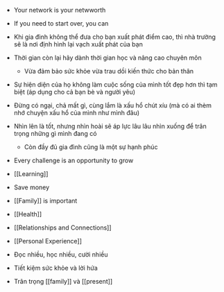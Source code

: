- Your network is your netwworth
- If you need to start over, you can
- Khi gia đình không thể đưa cho bạn xuất phát điểm cao, thì nhà trường sẽ là nơi định hình lại vạch xuất phát của bạn
- Thời gian còn lại hãy dành thời gian học và nâng cao chuyên môn
	- Vừa đảm bảo sức khỏe vừa trau dồi kiến thức cho bản thân
- Sự hiện diện của họ không làm cuộc sống của mình tốt đẹp hơn thì tạm biệt (áp dụng cho cả bạn bè và người yêu)
- Đừng có ngại, chả mất gì, cùng lắm là xấu hổ chút xíu (mà có ai thèm nhớ chuyện xấu hổ của mình như mình đâu)
- Nhìn lên là tốt, nhưng nhìn hoài sẽ áp lực lâu lâu nhìn xuống để trân trọng những gì mình đang có
	- Còn đầy đủ gia đình cũng là một sự hạnh phúc
- Every challenge is an opportunity to grow

- [[Learning]]
- Save money
- [[Family]] is important
- [[Health]]
- [[Relationships and Connections]]
- [[Personal Experience]]

- Đọc nhiều, học nhiều, cười nhiều
- Tiết kiệm sức khỏe và lời hứa
- Trân trọng [[family]] và [[present]]